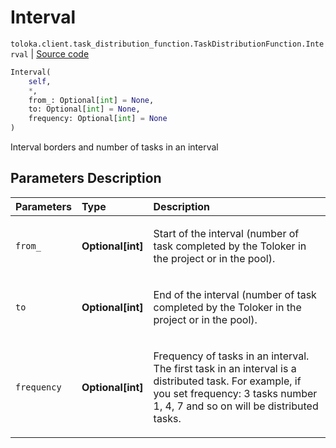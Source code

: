 # Interval
`toloka.client.task_distribution_function.TaskDistributionFunction.Interval` | [Source code](https://github.com/Toloka/toloka-kit/blob/v1.2.0/src/client/task_distribution_function.py#L36)

```python
Interval(
    self,
    *,
    from_: Optional[int] = None,
    to: Optional[int] = None,
    frequency: Optional[int] = None
)
```

Interval borders and number of tasks in an interval

## Parameters Description

| Parameters | Type | Description |
| :----------| :----| :-----------|
`from_`|**Optional\[int\]**|<p>Start of the interval (number of task completed by the Toloker in the project or in the pool).</p>
`to`|**Optional\[int\]**|<p>End of the interval (number of task completed by the Toloker in the project or in the pool).</p>
`frequency`|**Optional\[int\]**|<p>Frequency of tasks in an interval. The first task in an interval is a distributed task. For example, if you set frequency: 3 tasks number 1, 4, 7 and so on will be distributed tasks.</p>
